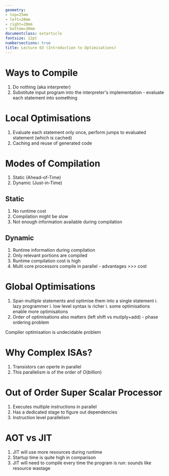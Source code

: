 ```yaml
---
geometry:
- top=25mm
- left=20mm
- right=20mm
- bottom=30mm
documentclass: extarticle
fontsize: 12pt
numbersections: true
title: Lecture 03 (Introduction to Optimisations)
--- 
```


# Ways to Compile
1. Do nothing (aka interpreter)
1. Substitute input program into the interpreter's implementation - evaluate each statement into something

# Local Optimisations
1. Evaluate each statement only once, perform jumps to evaluated statement (which is cached)
1. Caching and reuse of generated code

# Modes of Compilation
1. Static (Ahead-of-Time)
1. Dynamic (Just-in-Time)

## Static
1. No runtime cost
1. Compilation might be slow
1. Not enough information available during compilation

## Dynamic
1. Runtime information during compilation
1. Only relevant portions are compiled
1. Runtime compilation cost is high
1. Multi core processors compile in parallel - advantages >>> cost

# Global Optimisations
1. Span multiple statements and optimise them into a single statement
    i. lazy programmer
    i. low level syntax is richer
    i. some optimisations enable more optimisations
1. Order of optimisations also matters (left shift vs mutiply+add) - phase ordering problem

Compiler optimisation is undecidable problem

# Why Complex ISAs?
1. Transistors can operte in parallel
1. This parallelism is of the order of $O(billion)$

# Out of Order Super Scalar Processor
1. Executes multiple instructions in parallel
1. Has a dedicated stage to figure out dependencies
1. Instruction level parallelism

# AOT vs JIT
1. JIT will use more resources during runtime
1. Startup time is quite high in comparison
1. JIT will need to compile every time the program is run: sounds like resource wastage
